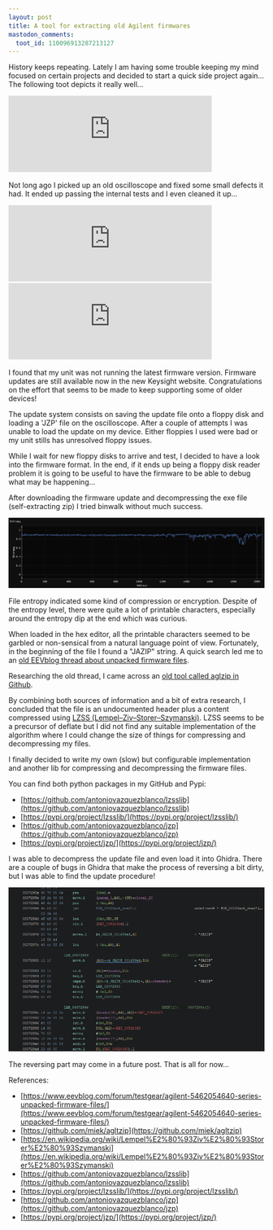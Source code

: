 ```yaml
---
layout: post
title: A tool for extracting old Agilent firmwares
mastodon_comments:
  toot_id: 110096913287213127
---
```


History keeps repeating. Lately I am having some trouble keeping my mind focused on certain projects and decided to start a quick side project again... The following toot depicts it really well...

<iframe src="https://mastodon.social/@oatmeal/109712257472040092/embed" class="mastodon-embed" style="max-width: 100%; border: 0" width="400" allowfullscreen="allowfullscreen"></iframe><script src="https://mastodon.social/embed.js" async="async"></script>

Not long ago I picked up an old oscilloscope and fixed some small defects it had. It ended up passing the internal tests and I even cleaned it up...

<iframe src="https://mastodon.social/@antoniovazquezblanco/110044943399647268/embed" class="mastodon-embed" style="max-width: 100%; border: 0" width="400" allowfullscreen="allowfullscreen"></iframe><script src="https://mastodon.social/embed.js" async="async"></script>

<iframe src="https://mastodon.social/@antoniovazquezblanco/110049303433911599/embed" class="mastodon-embed" style="max-width: 100%; border: 0" width="400" allowfullscreen="allowfullscreen"></iframe><script src="https://mastodon.social/embed.js" async="async"></script>

I found that my unit was not running the latest firmware version. Firmware updates are still available now in the new Keysight website. Congratulations on the effort that seems to be made to keep supporting some of older devices!

The update system consists on saving the update file onto a floppy disk and loading a 'JZP' file on the oscilloscope. After a couple of attempts I was unable to load the update on my device. Either floppies I used were bad or my unit stills has unresolved floppy issues.

While I wait for new floppy disks to arrive and test, I decided to have a look into the firmware format. In the end, if it ends up being a floppy disk reader problem it is going to be useful to have the firmware to be able to debug what may be happening...

After downloading the firmware update and decompressing the exe file (self-extracting zip) I tried binwalk without much success. 

![Firmware entropy graph](entropy.png)

File entropy indicated some kind of compression or encryption. Despite of the entropy level, there were quite a lot of printable characters, especially around the entropy dip at the end which was curious.

When loaded in the hex editor, all the printable characters seemed to be garbled or non-sensical from a natural language point of view. Fortunately, in the beginning of the file I found a "JAZIP" string. A quick search led me to an [old EEVblog thread about unpacked firmware files](https://www.eevblog.com/forum/testgear/agilent-5462054640-series-unpacked-firmware-files/).

Researching the old thread, I came across an [old tool called aglzip in Github](https://github.com/miek/agltzip).

By combining both sources of information and a bit of extra research, I concluded that the file is an undocumented header plus a content compressed using [LZSS (Lempel–Ziv–Storer–Szymanski)](https://en.wikipedia.org/wiki/Lempel%E2%80%93Ziv%E2%80%93Storer%E2%80%93Szymanski). LZSS seems to be a precursor of deflate but I did not find any suitable implementation of the algorithm where I could change the size of things for compressing and decompressing my files.

I finally decided to write my own (slow) but configurable implementation and another lib for compressing and decompressing the firmware files.

You can find both python packages in my GitHub and Pypi:
- [https://github.com/antoniovazquezblanco/lzsslib](https://github.com/antoniovazquezblanco/lzsslib)
- [https://pypi.org/project/lzsslib/](https://pypi.org/project/lzsslib/)
- [https://github.com/antoniovazquezblanco/jzp](https://github.com/antoniovazquezblanco/jzp)
- [https://pypi.org/project/jzp/](https://pypi.org/project/jzp/)

I was able to decompress the update file and even load it into Ghidra. There are a couple of bugs in Ghidra that make the process of reversing a bit dirty, but I was able to find the update procedure!

![Reverse engineering image](firmware_reversing.png)

The reversing part may come in a future post. That is all for now...

References:
- [https://www.eevblog.com/forum/testgear/agilent-5462054640-series-unpacked-firmware-files/](https://www.eevblog.com/forum/testgear/agilent-5462054640-series-unpacked-firmware-files/)
- [https://github.com/miek/agltzip](https://github.com/miek/agltzip)
- [https://en.wikipedia.org/wiki/Lempel%E2%80%93Ziv%E2%80%93Storer%E2%80%93Szymanski](https://en.wikipedia.org/wiki/Lempel%E2%80%93Ziv%E2%80%93Storer%E2%80%93Szymanski)
- [https://github.com/antoniovazquezblanco/lzsslib](https://github.com/antoniovazquezblanco/lzsslib)
- [https://pypi.org/project/lzsslib/](https://pypi.org/project/lzsslib/)
- [https://github.com/antoniovazquezblanco/jzp](https://github.com/antoniovazquezblanco/jzp)
- [https://pypi.org/project/jzp/](https://pypi.org/project/jzp/)
